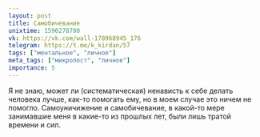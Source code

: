```yaml
---
layout: post
title: Самобичевание
unixtime: 1590278700
vk: https://vk.com/wall-178968945_176
telegram: https://t.me/k_kirdan/57
tags: ["ментальное", "личное"]
meta_tags: ["микропост", "личное"]
importance: 5
---
```

Я не знаю, может ли (систематическая) ненависть к себе делать человека лучше, как-то помогать ему, но в моем случае это ничем не помогло. Самоуничижение и самобичевание, в какой-то мере занимавшие меня в какие-то из прошлых лет, были лишь тратой времени и сил.